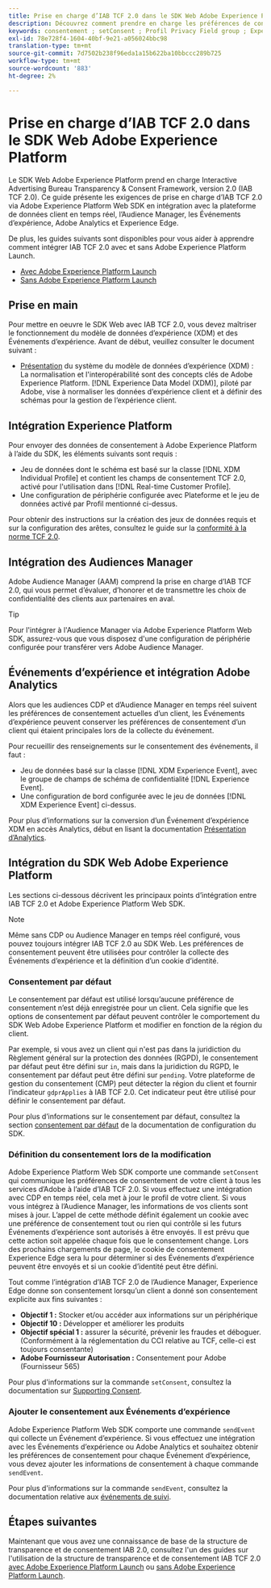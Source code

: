```yaml
---
title: Prise en charge d’IAB TCF 2.0 dans le SDK Web Adobe Experience Platform
description: Découvrez comment prendre en charge les préférences de consentement IAB TCF 2.0 à l’aide du Adobe Experience Platform Web SDK
keywords: consentement ; setConsent ; Profil Privacy Field group ; Experience Événement Privacy Field group ; Privacy Field group ; IAB TCF 2.0 ; Real-time CDP ; Real-time Customer Data Profil
exl-id: 78e728f4-1604-40bf-9e21-a056024bbc98
translation-type: tm+mt
source-git-commit: 7d7502b238f96eda1a15b622ba10bbccc289b725
workflow-type: tm+mt
source-wordcount: '883'
ht-degree: 2%

---
```


# Prise en charge d’IAB TCF 2.0 dans le SDK Web Adobe Experience Platform

Le SDK Web Adobe Experience Platform prend en charge Interactive Advertising Bureau Transparency &amp; Consent Framework, version 2.0 (IAB TCF 2.0). Ce guide présente les exigences de prise en charge d’IAB TCF 2.0 via Adobe Experience Platform Web SDK en intégration avec la plateforme de données client en temps réel, l’Audience Manager, les Événements d’expérience, Adobe Analytics et Experience Edge.

De plus, les guides suivants sont disponibles pour vous aider à apprendre comment intégrer IAB TCF 2.0 avec et sans Adobe Experience Platform Launch.

- [Avec Adobe Experience Platform Launch](./with-launch.md)
- [Sans Adobe Experience Platform Launch](./without-launch.md)

## Prise en main

Pour mettre en oeuvre le SDK Web avec IAB TCF 2.0, vous devez maîtriser le fonctionnement du modèle de données d’expérience (XDM) et des Événements d’expérience. Avant de début, veuillez consulter le document suivant :

- [Présentation](../../../xdm/home.md) du système du modèle de données d’expérience (XDM) : La normalisation et l&#39;interopérabilité sont des concepts clés de Adobe Experience Platform. [!DNL Experience Data Model (XDM)], piloté par Adobe, vise à normaliser les données d’expérience client et à définir des schémas pour la gestion de l’expérience client.

## Intégration Experience Platform

Pour envoyer des données de consentement à Adobe Experience Platform à l’aide du SDK, les éléments suivants sont requis :

- Jeu de données dont le schéma est basé sur la classe [!DNL XDM Individual Profile] et contient les champs de consentement TCF 2.0, activé pour l&#39;utilisation dans [!DNL Real-time Customer Profile].
- Une configuration de périphérie configurée avec Plateforme et le jeu de données activé par Profil mentionné ci-dessus.

Pour obtenir des instructions sur la création des jeux de données requis et sur la configuration des arêtes, consultez le guide sur la [conformité à la norme TCF 2.0](../../../landing/governance-privacy-security/consent/iab/overview.md).

## Intégration des Audiences Manager

Adobe Audience Manager (AAM) comprend la prise en charge d’IAB TCF 2.0, qui vous permet d’évaluer, d’honorer et de transmettre les choix de confidentialité des clients aux partenaires en aval. <!--For more information, read the documentation on [Sending Data to Audience Manager](../audience-manager/audience-manager-overview.md).-->

>[!TIP]
>
>Pour l&#39;intégrer à l&#39;Audience Manager via Adobe Experience Platform Web SDK, assurez-vous que vous disposez d&#39;une configuration de périphérie configurée pour transférer vers Adobe Audience Manager.

## Événements d’expérience et intégration Adobe Analytics

Alors que les audiences CDP et d’Audience Manager en temps réel suivent les préférences de consentement actuelles d’un client, les Événements d’expérience peuvent conserver les préférences de consentement d’un client qui étaient principales lors de la collecte du événement.

Pour recueillir des renseignements sur le consentement des événements, il faut :

- Jeu de données basé sur la classe [!DNL XDM Experience Event], avec le groupe de champs de schéma de confidentialité [!DNL Experience Event].
- Une configuration de bord configurée avec le jeu de données [!DNL XDM Experience Event] ci-dessus.

Pour plus d’informations sur la conversion d’un Événement d’expérience XDM en accès Analytics, début en lisant la documentation [Présentation d’Analytics](../../data-collection/adobe-analytics/analytics-overview.md).

## Intégration du SDK Web Adobe Experience Platform

Les sections ci-dessous décrivent les principaux points d’intégration entre IAB TCF 2.0 et Adobe Experience Platform Web SDK.

>[!NOTE]
>
>Même sans CDP ou Audience Manager en temps réel configuré, vous pouvez toujours intégrer IAB TCF 2.0 au SDK Web. Les préférences de consentement peuvent être utilisées pour contrôler la collecte des Événements d’expérience et la définition d’un cookie d’identité.

### Consentement par défaut

Le consentement par défaut est utilisé lorsqu’aucune préférence de consentement n’est déjà enregistrée pour un client. Cela signifie que les options de consentement par défaut peuvent contrôler le comportement du SDK Web Adobe Experience Platform et modifier en fonction de la région du client.

Par exemple, si vous avez un client qui n&#39;est pas dans la juridiction du Règlement général sur la protection des données (RGPD), le consentement par défaut peut être défini sur `in`, mais dans la juridiction du RGPD, le consentement par défaut peut être défini sur `pending`. Votre plateforme de gestion du consentement (CMP) peut détecter la région du client et fournir l’indicateur `gdprApplies` à IAB TCF 2.0. Cet indicateur peut être utilisé pour définir le consentement par défaut.

Pour plus d’informations sur le consentement par défaut, consultez la section [consentement par défaut](../../fundamentals/configuring-the-sdk.md#default-consent) de la documentation de configuration du SDK.

### Définition du consentement lors de la modification

Adobe Experience Platform Web SDK comporte une commande `setConsent` qui communique les préférences de consentement de votre client à tous les services d’Adobe à l’aide d’IAB TCF 2.0. Si vous effectuez une intégration avec CDP en temps réel, cela met à jour le profil de votre client. Si vous vous intégrez à l’Audience Manager, les informations de vos clients sont mises à jour. L’appel de cette méthode définit également un cookie avec une préférence de consentement tout ou rien qui contrôle si les futurs Événements d’expérience sont autorisés à être envoyés. Il est prévu que cette action soit appelée chaque fois que le consentement change. Lors des prochains chargements de page, le cookie de consentement Experience Edge sera lu pour déterminer si des Événements d’expérience peuvent être envoyés et si un cookie d’identité peut être défini.

Tout comme l’intégration d’IAB TCF 2.0 de l’Audience Manager, Experience Edge donne son consentement lorsqu’un client a donné son consentement explicite aux fins suivantes :

- **Objectif 1 :** Stocker et/ou accéder aux informations sur un périphérique
- **Objectif 10 :** Développer et améliorer les produits
- **Objectif spécial 1 :** assurer la sécurité, prévenir les fraudes et déboguer. (Conformément à la réglementation du CCI relative au TCF, celle-ci est toujours consentante)
- **Adobe Fournisseur Autorisation :** Consentement pour Adobe (Fournisseur 565)

Pour plus d&#39;informations sur la commande `setConsent`, consultez la documentation sur [Supporting Consent](../../consent/supporting-consent.md).

### Ajouter le consentement aux Événements d’expérience

Adobe Experience Platform Web SDK comporte une commande `sendEvent` qui collecte un Événement d’expérience. Si vous effectuez une intégration avec les Événements d’expérience ou Adobe Analytics et souhaitez obtenir les préférences de consentement pour chaque Événement d’expérience, vous devez ajouter les informations de consentement à chaque commande `sendEvent`.

Pour plus d&#39;informations sur la commande `sendEvent`, consultez la documentation relative aux [événements de suivi](../../fundamentals/tracking-events.md).

## Étapes suivantes

Maintenant que vous avez une connaissance de base de la structure de transparence et de consentement IAB 2.0, consultez l&#39;un des guides sur l&#39;utilisation de la structure de transparence et de consentement IAB TCF 2.0 [avec Adobe Experience Platform Launch](./with-launch.md) ou [sans Adobe Experience Platform Launch](./without-launch.md).
